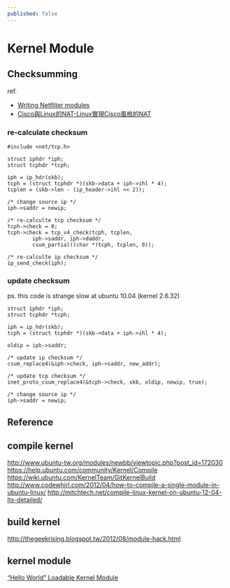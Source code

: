 ```yaml
---
published: false
---
```


# Kernel Module

## Checksumming
ref.

* [Writing Netﬁlter modules](http://inai.de/documents/Netfilter_Modules.pdf)
* [Cisco與Linux的NAT-Linux實現Cisco風格的NAT](http://blog.csdn.net/dog250/article/details/8936766)

### re-calculate checksum

    #include <net/tcp.h>
    
    struct iphdr *iph;
    struct tcphdr *tcph;

    iph = ip_hdr(skb);
    tcph = (struct tcphdr *)(skb->data + iph->ihl * 4);
    tcplen = (skb->len - (ip_header->ihl << 2));
        
    /* change source ip */
    iph->saddr = newip;

    /* re-calculte tcp checksum */
    tcph->check = 0; 
    tcph->check = tcp_v4_check(tcph, tcplen, 
            iph->saddr, iph->daddr, 
            csum_partial((char *)tcph, tcplen, 0)); 

    /* re-calculte ip checksum */
    ip_send_check(iph);

### update checksum
ps. this code is strange slow at ubuntu 10.04 (kernel 2.6.32)

    struct iphdr *iph;
    struct tcphdr *tcph;

    iph = ip_hdr(skb);
    tcph = (struct tcphdr *)(skb->data + iph->ihl * 4);
        
    oldip = iph->saddr;
        
    /* update ip checksum */
    csum_replace4(&iph->check, iph->saddr, new_addr);
        
    /* update tcp checksum */
    inet_proto_csum_replace4(&tcph->check, skb, oldip, newip, true);

    /* change source ip */
    iph->saddr = newip;

## Reference

## compile kernel
http://www.ubuntu-tw.org/modules/newbb/viewtopic.php?post_id=172030
https://help.ubuntu.com/community/Kernel/Compile
https://wiki.ubuntu.com/KernelTeam/GitKernelBuild
http://www.codewhirl.com/2012/04/how-to-compile-a-single-module-in-ubuntu-linux/
http://mitchtech.net/compile-linux-kernel-on-ubuntu-12-04-lts-detailed/

## build kernel
http://thegeekrising.blogspot.tw/2012/08/module-hack.html

## kernel module
[“Hello World” Loadable Kernel Module](http://blog.markloiseau.com/2012/04/hello-world-loadable-kernel-module-tutorial/)
